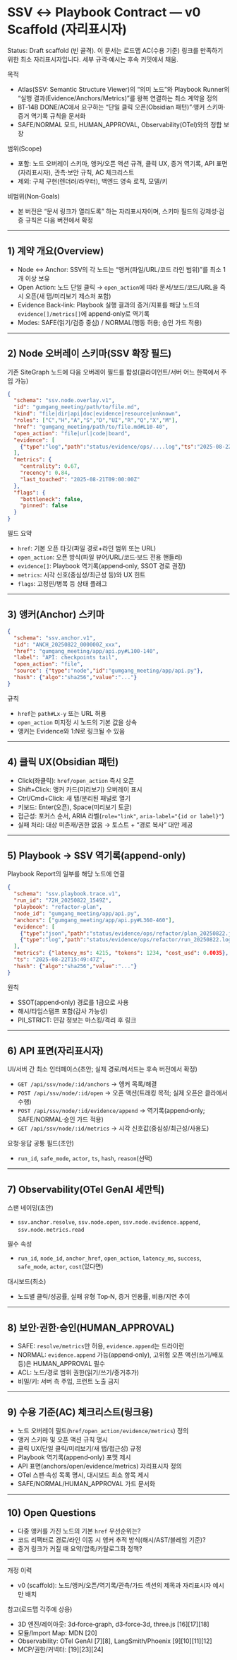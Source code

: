 # SSV ↔ Playbook Contract — v0 Scaffold (자리표시자)

Status: Draft scaffold (빈 골격). 이 문서는 로드맵 AC(수용 기준) 링크를 만족하기 위한 최소 자리표시자입니다. 세부 규격·예시는 후속 커밋에서 채움.

목적
- Atlas(SSV: Semantic Structure Viewer)의 “의미 노드”와 Playbook Runner의 “실행 결과(Evidence/Anchors/Metrics)”를 왕복 연결하는 최소 계약을 정의
- BT‑14B DONE/AC에서 요구하는 “단일 클릭 오픈(Obsidian 패턴)”·앵커 스키마·증거 역기록 규칙을 문서화
- SAFE/NORMAL 모드, HUMAN_APPROVAL, Observability(OTel)와의 정합 보장

범위(Scope)
- 포함: 노드 오버레이 스키마, 앵커/오픈 액션 규격, 클릭 UX, 증거 역기록, API 표면(자리표시자), 관측·보안 규칙, AC 체크리스트
- 제외: 구체 구현(렌더러/라우터), 백엔드 영속 로직, 모델/키

비범위(Non‑Goals)
- 본 버전은 “문서 링크가 열리도록” 하는 자리표시자이며, 스키마 필드의 강제성·검증 규칙은 다음 버전에서 확정

---

## 1) 계약 개요(Overview)

- Node ↔ Anchor: SSV의 각 노드는 “앵커(파일/URL/코드 라인 범위)”를 최소 1개 이상 보유
- Open Action: 노드 단일 클릭 → `open_action`에 따라 문서/보드/코드/URL을 즉시 오픈(새 탭/미리보기 제스처 포함)
- Evidence Back‑link: Playbook 실행 결과의 증거/지표를 해당 노드의 `evidence[]/metrics[]`에 append‑only로 역기록
- Modes: SAFE(읽기/검증 중심) / NORMAL(행동 허용; 승인 가드 적용)

---

## 2) Node 오버레이 스키마(SSV 확장 필드)

기존 SiteGraph 노드에 다음 오버레이 필드를 합성(클라이언트/서버 어느 한쪽에서 주입 가능)

```json
{
  "schema": "ssv.node.overlay.v1",
  "id": "gumgang_meeting/path/to/file.md",
  "kind": "file|dir|api|doc|evidence|resource|unknown",
  "roles": ["C","H","A","S","D","UI","R","Q","X","M"],
  "href": "gumgang_meeting/path/to/file.md#L10-40",
  "open_action": "file|url|code|board",
  "evidence": [
    {"type":"log","path":"status/evidence/ops/....log","ts":"2025-08-22T00:00:00Z","hash":"..."}
  ],
  "metrics": {
    "centrality": 0.67,
    "recency": 0.84,
    "last_touched": "2025-08-21T09:00:00Z"
  },
  "flags": {
    "bottleneck": false,
    "pinned": false
  }
}
```

필드 요약
- `href`: 기본 오픈 타깃(파일 경로+라인 범위 또는 URL)
- `open_action`: 오픈 방식(파일 뷰어/URL/코드·보드 전용 핸들러)
- `evidence[]`: Playbook 역기록(append‑only, SSOT 경로 권장)
- `metrics`: 시각 신호(중심성/최근성 등)와 UX 힌트
- `flags`: 고정핀/병목 등 상태 플래그

---

## 3) 앵커(Anchor) 스키마

```json
{
  "schema": "ssv.anchor.v1",
  "id": "ANCH_20250822_000000Z_xxx",
  "href": "gumgang_meeting/app/api.py#L100-140",
  "label": "API: checkpoints tail",
  "open_action": "file",
  "source": {"type":"node","id":"gumgang_meeting/app/api.py"},
  "hash": {"algo":"sha256","value":"..."}
}
```

규칙
- `href`는 `path#Lx-y` 또는 URL 허용
- `open_action` 미지정 시 노드의 기본 값을 상속
- 앵커는 Evidence와 1:N로 링크될 수 있음

---

## 4) 클릭 UX(Obsidian 패턴)

- Click(좌클릭): `href/open_action` 즉시 오픈
- Shift+Click: 앵커 카드(미리보기) 오버레이 표시
- Ctrl/Cmd+Click: 새 탭/분리된 패널로 열기
- 키보드: Enter(오픈), Space(미리보기 토글)
- 접근성: 포커스 순서, ARIA 라벨(`role="link"`, `aria-label="{id or label}"`)
- 실패 처리: 대상 미존재/권한 없음 → 토스트 + “경로 복사” 대안 제공

---

## 5) Playbook → SSV 역기록(append‑only)

Playbook Report의 일부를 해당 노드에 연결

```json
{
  "schema": "ssv.playbook.trace.v1",
  "run_id": "72H_20250822_1549Z",
  "playbook": "refactor-plan",
  "node_id": "gumgang_meeting/app/api.py",
  "anchors": ["gumgang_meeting/app/api.py#L360-460"],
  "evidence": [
    {"type":"json","path":"status/evidence/ops/refactor/plan_20250822.json"},
    {"type":"log","path":"status/evidence/ops/refactor/run_20250822.log"}
  ],
  "metrics": {"latency_ms": 4215, "tokens": 1234, "cost_usd": 0.0035},
  "ts": "2025-08-22T15:49:47Z",
  "hash": {"algo":"sha256","value":"..."}
}
```

원칙
- SSOT(append‑only) 경로를 1급으로 사용
- 해시/타임스탬프 포함(감사 가능성)
- PII_STRICT: 민감 정보는 마스킹/격리 후 링크

---

## 6) API 표면(자리표시자)

UI/서버 간 최소 인터페이스(초안; 실제 경로/메서드는 후속 버전에서 확정)

- `GET /api/ssv/node/:id/anchors` → 앵커 목록/해결
- `POST /api/ssv/node/:id/open` → 오픈 액션(트래킹 목적; 실제 오픈은 클라에서 수행)
- `POST /api/ssv/node/:id/evidence/append` → 역기록(append‑only; SAFE/NORMAL·승인 가드 적용)
- `GET /api/ssv/node/:id/metrics` → 시각 신호값(중심성/최근성/사용도)

요청·응답 공통 필드(초안)
- `run_id`, `safe_mode`, `actor`, `ts`, `hash`, `reason`(선택)

---

## 7) Observability(OTel GenAI 세만틱)

스팬 네이밍(초안)
- `ssv.anchor.resolve`, `ssv.node.open`, `ssv.node.evidence.append`, `ssv.node.metrics.read`

필수 속성
- `run_id`, `node_id`, `anchor_href`, `open_action`, `latency_ms`, `success`, `safe_mode`, `actor`, `cost`(있다면)

대시보드(최소)
- 노드별 클릭/성공률, 실패 유형 Top‑N, 증거 인용률, 비용/지연 추이

---

## 8) 보안·권한·승인(HUMAN_APPROVAL)

- SAFE: `resolve/metrics`만 허용, `evidence.append`는 드라이런
- NORMAL: `evidence.append` 가능(append‑only), 고위험 오픈 액션(쓰기/배포 등)은 HUMAN_APPROVAL 필수
- ACL: 노드/경로 범위 권한(읽기/쓰기/증거추가)
- 비밀/키: 서버 측 주입, 프런트 노출 금지

---

## 9) 수용 기준(AC) 체크리스트(링크용)

- 노드 오버레이 필드(`href/open_action/evidence/metrics`) 정의
- 앵커 스키마 및 오픈 액션 규칙 명시
- 클릭 UX(단일 클릭/미리보기/새 탭/접근성) 규정
- Playbook 역기록(append‑only) 포맷 제시
- API 표면(anchors/open/evidence/metrics) 자리표시자 정의
- OTel 스팬·속성 목록 명시, 대시보드 최소 항목 제시
- SAFE/NORMAL/HUMAN_APPROVAL 가드 문서화

---

## 10) Open Questions

- 다중 앵커를 가진 노드의 기본 `href` 우선순위는?
- 코드 리팩터로 경로/라인 이동 시 앵커 추적 방식(해시/AST/블레임 기준)?
- 증거 링크가 커질 때 요약/압축/카탈로그화 정책?

---

개정 이력
- v0 (scaffold): 노드/앵커/오픈/역기록/관측/가드 섹션의 제목과 자리표시자 예시만 배치

참고(로드맵 각주에 상응)
- 3D 엔진/레이아웃: 3d‑force‑graph, d3‑force‑3d, three.js [16][17][18]
- 모듈/Import Map: MDN [20]
- Observability: OTel GenAI [7][8], LangSmith/Phoenix [9][10][11][12]
- MCP/권한/커넥터: [19][23][24]